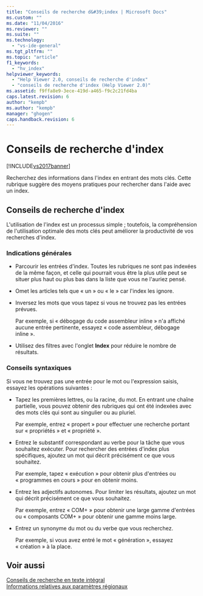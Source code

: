 ```yaml
---
title: "Conseils de recherche d&#39;index | Microsoft Docs"
ms.custom: ""
ms.date: "11/04/2016"
ms.reviewer: ""
ms.suite: ""
ms.technology: 
  - "vs-ide-general"
ms.tgt_pltfrm: ""
ms.topic: "article"
f1_keywords: 
  - "hv_index"
helpviewer_keywords: 
  - "Help Viewer 2.0, conseils de recherche d'index"
  - "conseils de recherche d'index (Help Viewer 2.0)"
ms.assetid: f9ffa8e9-3ece-419d-a465-f9c2c21fd4ba
caps.latest.revision: 6
author: "kempb"
ms.author: "kempb"
manager: "ghogen"
caps.handback.revision: 6
---
```

# Conseils de recherche d&#39;index
[!INCLUDE[vs2017banner](../code-quality/includes/vs2017banner.md)]

Recherchez des informations dans l'index en entrant des mots clés.  Cette rubrique suggère des moyens pratiques pour rechercher dans l'aide avec un index.  
  
## Conseils de recherche d'index  
 L'utilisation de l'index est un processus simple ; toutefois, la compréhension de l'utilisation optimale des mots clés peut améliorer la productivité de vos recherches d'index.  
  
### Indications générales  
  
-   Parcourir les entrées d'index.  Toutes les rubriques ne sont pas indexées de la même façon, et celle qui pourrait vous être la plus utile peut se situer plus haut ou plus bas dans la liste que vous ne l'auriez pensé.  
  
-   Omet les articles tels que « un » ou « le » car l'index les ignore.  
  
-   Inversez les mots que vous tapez si vous ne trouvez pas les entrées prévues.  
  
     Par exemple, si « débogage du code assembleur inline » n'a affiché aucune entrée pertinente, essayez « code assembleur, débogage inline ».  
  
-   Utilisez des filtres avec l'onglet **Index** pour réduire le nombre de résultats.  
  
### Conseils syntaxiques  
 Si vous ne trouvez pas une entrée pour le mot ou l'expression saisis, essayez les opérations suivantes :  
  
-   Tapez les premières lettres, ou la racine, du mot.  En entrant une chaîne partielle, vous pouvez obtenir des rubriques qui ont été indexées avec des mots clés qui sont au singulier ou au pluriel.  
  
     Par exemple, entrez « propert » pour effectuer une recherche portant sur « propriétés » et « propriété ».  
  
-   Entrez le substantif correspondant au verbe pour la tâche que vous souhaitez exécuter.  Pour rechercher des entrées d'index plus spécifiques, ajoutez un mot qui décrit précisément ce que vous souhaitez.  
  
     Par exemple, tapez « exécution » pour obtenir plus d'entrées ou « programmes en cours » pour en obtenir moins.  
  
-   Entrez les adjectifs autonomes.  Pour limiter les résultats, ajoutez un mot qui décrit précisément ce que vous souhaitez.  
  
     Par exemple, entrez « COM\+ » pour obtenir une large gamme d'entrées ou « composants COM\+ » pour obtenir une gamme moins large.  
  
-   Entrez un synonyme du mot ou du verbe que vous recherchez.  
  
     Par exemple, si vous avez entré le mot « génération », essayez « création » à la place.  
  
## Voir aussi  
 [Conseils de recherche en texte intégral](../ide/full-text-search-tips.md)   
 [Informations relatives aux paramètres régionaux](../ide/locate-information.md)